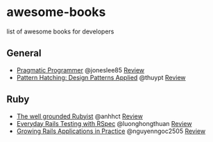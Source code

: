# awesome-books
list of awesome books for developers


## General

* [Pragmatic Programmer](https://pragprog.com/the-pragmatic-programmer) @joneslee85 [Review]()
* [Pattern Hatching: Design Patterns Applied](http://isa.unomaha.edu/wp-content/uploads/2012/08/Design-Patterns.pdf) @thuypt [Review](https://github.com/ruby-vietnam/awesome-books/pull/7)

## Ruby
* [The well grounded Rubyist](http://www.manning.com/black2/) @anhhct [Review](https://github.com/ruby-vietnam/awesome-books/pull/6)
* [Everyday Rails Testing with RSpec](https://leanpub.com/everydayrailsrspec) @luonghongthuan [Review](https://github.com/ruby-vietnam/awesome-books/pull/4)
* [Growing Rails Applications in Practice](https://leanpub.com/growing-rails) @nguyenngoc2505 [Review](https://github.com/ruby-vietnam/awesome-books/pull/11)

